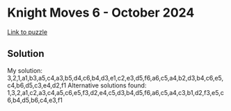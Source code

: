# Knight Moves 6 - October 2024 

[Link to puzzle](https://www.janestreet.com/puzzles/knight-moves-6-index/)

## Solution
My solution: 3,2,1,a1,b3,a5,c4,a3,b5,d4,c6,b4,d3,e1,c2,e3,d5,f6,a6,c5,a4,b2,d3,b4,c6,e5,c4,b6,d5,c3,e4,d2,f1
Alternative solutions found: 1,3,2,a1,c2,a3,c4,a5,c6,e5,f3,d2,e4,c5,d3,b4,d5,f6,a6,c5,a4,c3,b1,d2,f3,e5,c6,b4,d5,b6,c4,e3,f1